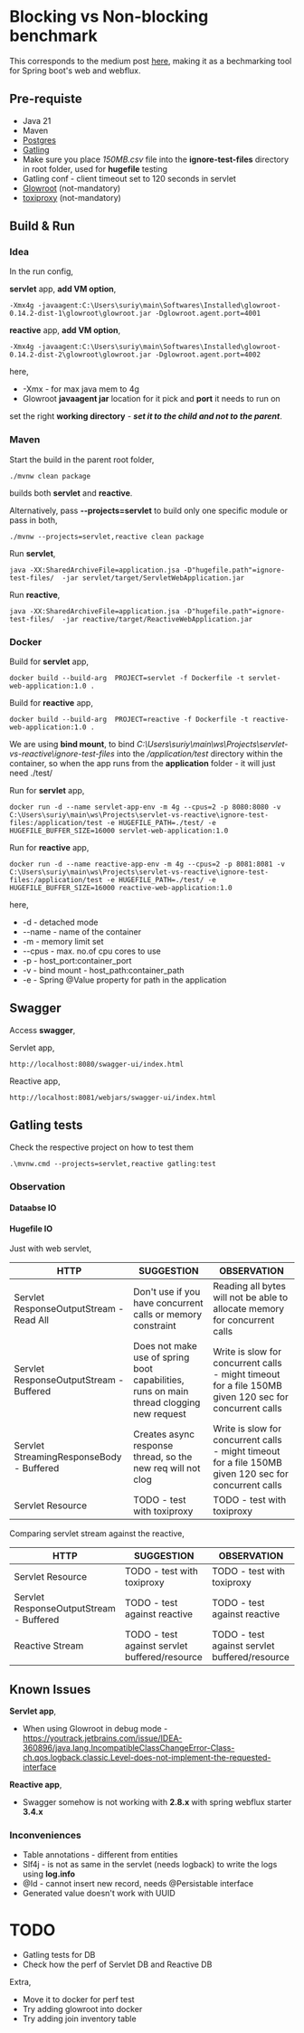 # Blocking vs Non-blocking benchmark

This corresponds to the medium post [here](https://medium.com/p/ef95ca9f02b7/edit), making it as a bechmarking tool for Spring boot's web and webflux. 

## Pre-requiste

- Java 21
- Maven
- [Postgres](https://www.postgresql.org/)
- [Gatling](https://gatling.io/)
- Make sure you place *150MB.csv* file into the **ignore-test-files** directory in root folder, used for **hugefile** testing
- Gatling conf - client timeout set to 120 seconds in servlet 
- [Glowroot](https://glowroot.org/) (not-mandatory)
- [toxiproxy](https://github.com/Shopify/toxiproxy) (not-mandatory)

## Build & Run

### Idea

In the run config,

**servlet** app, **add VM option**,
```
-Xmx4g -javaagent:C:\Users\suriy\main\Softwares\Installed\glowroot-0.14.2-dist-1\glowroot\glowroot.jar -Dglowroot.agent.port=4001
```

**reactive** app, **add VM option**,
```
-Xmx4g -javaagent:C:\Users\suriy\main\Softwares\Installed\glowroot-0.14.2-dist-2\glowroot\glowroot.jar -Dglowroot.agent.port=4002
```
here,
- -Xmx - for max java mem to 4g
- Glowroot **javaagent jar** location for it pick and **port** it needs to run on

set the right **working directory** - **_set it to the child and not to the parent_**.

### Maven

Start the build in the parent root folder,
```
./mvnw clean package
```
builds both **servlet** and **reactive**. 

Alternatively, pass **--projects=servlet** to build only one specific module or pass in both,
```
./mvnw --projects=servlet,reactive clean package
```

Run **servlet**,

```
java -XX:SharedArchiveFile=application.jsa -D"hugefile.path"=ignore-test-files/  -jar servlet/target/ServletWebApplication.jar 
```

Run **reactive**,

```
java -XX:SharedArchiveFile=application.jsa -D"hugefile.path"=ignore-test-files/  -jar reactive/target/ReactiveWebApplication.jar 
```

### Docker

Build for **servlet** app,
```
docker build --build-arg  PROJECT=servlet -f Dockerfile -t servlet-web-application:1.0 .
```

Build for **reactive** app,
```
docker build --build-arg  PROJECT=reactive -f Dockerfile -t reactive-web-application:1.0 .
```

We are using **bind mount**, to bind *C:\Users\suriy\main\ws\Projects\servlet-vs-reactive\ignore-test-files* into the */application/test* directory within the container,
so when the app runs from the **application** folder - it will just need ./test/

Run for **servlet** app,
```
docker run -d --name servlet-app-env -m 4g --cpus=2 -p 8080:8080 -v C:\Users\suriy\main\ws\Projects\servlet-vs-reactive\ignore-test-files:/application/test -e HUGEFILE_PATH=./test/ -e HUGEFILE_BUFFER_SIZE=16000 servlet-web-application:1.0
```

Run for **reactive** app,
```
docker run -d --name reactive-app-env -m 4g --cpus=2 -p 8081:8081 -v C:\Users\suriy\main\ws\Projects\servlet-vs-reactive\ignore-test-files:/application/test -e HUGEFILE_PATH=./test/ -e HUGEFILE_BUFFER_SIZE=16000 reactive-web-application:1.0
```
here,

- -d - detached mode
- --name - name of the container
- -m - memory limit set
- --cpus - max. no.of cpu cores to use
- -p - host_port:container_port
- -v - bind mount - host_path:container_path
- -e - Spring @Value property for path in the application

## Swagger

Access **swagger**,

Servlet app,
```
http://localhost:8080/swagger-ui/index.html
```

Reactive app,
```
http://localhost:8081/webjars/swagger-ui/index.html
```

## Gatling tests 

Check the respective project on how to test them

```
.\mvnw.cmd --projects=servlet,reactive gatling:test
```

### Observation

#### Dataabse IO

#### Hugefile IO

Just with web servlet,

| HTTP                                     | SUGGESTION                                                                              | OBSERVATION                                                                                            |
|------------------------------------------|-----------------------------------------------------------------------------------------|--------------------------------------------------------------------------------------------------------|
| Servlet ResponseOutputStream - Read All  | Don't use if you have concurrent calls or memory constraint                             | Reading all bytes will not be able to allocate memory for concurrent calls                             | 
| Servlet ResponseOutputStream - Buffered  | Does not make use of spring boot capabilities, runs on main thread clogging new request | Write is slow for concurrent calls - might timeout for a file 150MB given 120 sec for concurrent calls |
| Servlet StreamingResponseBody - Buffered | Creates async response thread, so the new req will not clog                             | Write is slow for concurrent calls - might timeout for a file 150MB given 120 sec for concurrent calls |
| Servlet Resource                         | TODO - test with toxiproxy                                                              | TODO - test with toxiproxy                                                                             |

Comparing servlet stream against the reactive, 

| HTTP                                    | SUGGESTION                                    | OBSERVATION                                   |
|-----------------------------------------|-----------------------------------------------|-----------------------------------------------|
| Servlet Resource                        | TODO - test with toxiproxy                    | TODO - test with toxiproxy                    | 
| Servlet ResponseOutputStream - Buffered | TODO - test against reactive                  | TODO - test against reactive                  |
| Reactive Stream                         | TODO - test against servlet buffered/resource | TODO - test against servlet buffered/resource |


## Known Issues

**Servlet app**,
- When using Glowroot in debug mode - https://youtrack.jetbrains.com/issue/IDEA-360896/java.lang.IncompatibleClassChangeError-Class-ch.qos.logback.classic.Level-does-not-implement-the-requested-interface

**Reactive app**,
- Swagger somehow is not working with **2.8.x** with spring webflux starter **3.4.x**

### Inconveniences

- Table annotations - different from entities
- Slf4j - is not as same in the servlet (needs logback) to write the logs using **log.info**
- @Id - cannot insert new record, needs @Persistable interface
- Generated value doesn't work with UUID

# TODO

- Gatling tests for DB
- Check how the perf of Servlet DB and Reactive DB

Extra,
- Move it to docker for perf test
- Try adding glowroot into docker
- Try adding join inventory table

